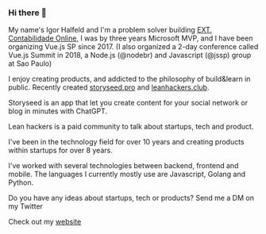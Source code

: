 ### Hi there 👋

My name's Igor Halfeld and I'm a problem solver building [EXT. Contabilidade Online](https://extcontabilidade.com.br/?coupon=igorluizhalfeld@gmail.com), I was by three years Microsoft MVP, and I have been organizing Vue.js SP since 2017. (I also organized a 2-day conference called Vue.js Summit in 2018, a Node.js (@nodebr) and Javascript (@jssp) group at Sao Paulo)

I enjoy creating products, and addicted to the philosophy of build&learn in public. Recently created [storyseed.pro](https://storyseed.pro/) and [leanhackers.club](https://leanhackers.club/).

Storyseed is an app that let you create content for your social network or blog in minutes with ChatGPT.

Lean hackers is a paid community to talk about startups, tech and product.

I've been in the technology field for over 10 years and creating products within startups for over 8 years.

I've worked with several technologies between backend, frontend and mobile. The languages I currently mostly use are Javascript, Golang and Python.

Do you have any ideas about startups, tech or products? Send me a DM on my Twitter

Check out my [website](https://igorhalfeld.com/)
